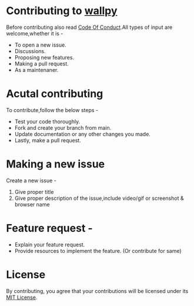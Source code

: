 # Contributing to [wallpy](https://github.com/jayantur13/get-latest-releases "wallpy")

Before contributing also read [Code Of Conduct](https://github.com/jayantur13/get-latest-releases/blob/main/CODE_OF_CONDUCT.md "Code Of Conduct").All types of input are welcome,whether it is -

- To open a new issue.
- Discussions.
- Proposing new features.
- Making a pull request.
- As a maintenaner.

# Acutal contributing

To contribute,follow the below steps -

- Test your code thoroughly.
- Fork and create your branch from main.
- Update documentation or any other changes you made.
- Lastly, make a pull request.

# Making a new issue

Create a new issue -

1. Give proper title
2. Give proper description of the issue,include video/gif or screenshot & browser name

# Feature request -

- Explain your feature request.
- Provide resources to implement the feature. (Or contribute for same)

# License

By contributing, you agree that your contributions will be licensed under its [MIT License](https://github.com/jayantur13/get-latest-releases/blob/main/LICENSE "MIT License").
